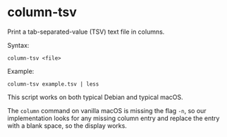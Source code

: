# column-tsv

Print a tab-separated-value (TSV) text file in columns.

Syntax:

    column-tsv <file>

Example:

    column-tsv example.tsv | less

This script works on both typical Debian and typical macOS.

The `column` command on vanilla macOS is missing the flag `-n`,
so our implementation looks for any missing column entry and
replace the entry with a blank space, so the display works.

